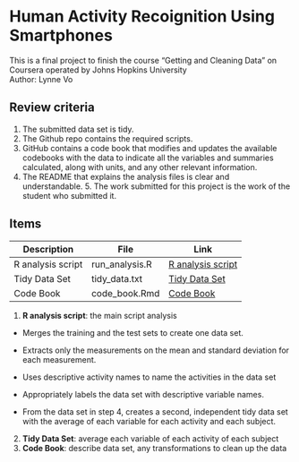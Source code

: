 # Human Activity Recoignition Using Smartphones

This is a final project to finish the course “Getting and Cleaning Data”
on Coursera operated by Johns Hopkins University  
Author: Lynne Vo  

## Review criteria

1.  The submitted data set is tidy.
2.  The Github repo contains the required scripts.
3.  GitHub contains a code book that modifies and updates the available
    codebooks with the data to indicate all the variables and summaries
    calculated, along with units, and any other relevant information.
4.  The README that explains the analysis files is clear and
    understandable. 5. The work submitted for this project is the work
    of the student who submitted it.

## Items

| Description       | File           | Link                                                                                                                                                                         |
|--------|-------|----------------------------------------------------------|
| R analysis script | run_analysis.R | [R analysis script](https://github.com/lynnevo170701/Human-Activity-Recognition-Using-Smartphones-/blob/419b75c02f2ddc43a0c185f4b0b64c0c8dbaec60/R%20scripts/run_analysis.R) |
| Tidy Data Set     | tidy_data.txt  | [Tidy Data Set](https://github.com/lynnevo170701/Human-Activity-Recognition-Using-Smartphones-/blob/419b75c02f2ddc43a0c185f4b0b64c0c8dbaec60/data/tidy_data.txt)             |
| Code Book         | code_book.Rmd  | [Code Book](https://github.com/lynnevo170701/Human-Activity-Recognition-Using-Smartphones-/blob/d4071f794f8fc300bf312f3a734d42004b7ab7a8/R%20scripts/CodeBook.md)          |

1.  **R analysis script**: the main script analysis

-   Merges the training and the test sets to create one data set.

-   Extracts only the measurements on the mean and standard deviation
    for each measurement.

-   Uses descriptive activity names to name the activities in the data
    set

-   Appropriately labels the data set with descriptive variable names.

-   From the data set in step 4, creates a second, independent tidy data
    set with the average of each variable for each activity and each
    subject.

2. **Tidy Data Set**: average each variable of each activity of each
    subject
3. **Code Book**: describe data set, any transformations to clean up
    the data
